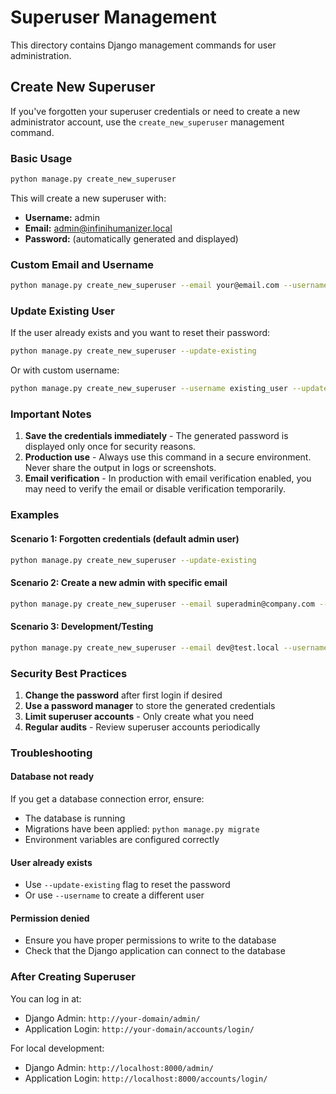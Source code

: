 # Superuser Management

This directory contains Django management commands for user administration.

## Create New Superuser

If you've forgotten your superuser credentials or need to create a new administrator account, use the `create_new_superuser` management command.

### Basic Usage

```bash
python manage.py create_new_superuser
```

This will create a new superuser with:
- **Username:** admin
- **Email:** admin@infinihumanizer.local
- **Password:** (automatically generated and displayed)

### Custom Email and Username

```bash
python manage.py create_new_superuser --email your@email.com --username yourusername
```

### Update Existing User

If the user already exists and you want to reset their password:

```bash
python manage.py create_new_superuser --update-existing
```

Or with custom username:

```bash
python manage.py create_new_superuser --username existing_user --update-existing
```

### Important Notes

1. **Save the credentials immediately** - The generated password is displayed only once for security reasons.
2. **Production use** - Always use this command in a secure environment. Never share the output in logs or screenshots.
3. **Email verification** - In production with email verification enabled, you may need to verify the email or disable verification temporarily.

### Examples

#### Scenario 1: Forgotten credentials (default admin user)
```bash
python manage.py create_new_superuser --update-existing
```

#### Scenario 2: Create a new admin with specific email
```bash
python manage.py create_new_superuser --email superadmin@company.com --username superadmin
```

#### Scenario 3: Development/Testing
```bash
python manage.py create_new_superuser --email dev@test.local --username testadmin
```

### Security Best Practices

1. **Change the password** after first login if desired
2. **Use a password manager** to store the generated credentials
3. **Limit superuser accounts** - Only create what you need
4. **Regular audits** - Review superuser accounts periodically

### Troubleshooting

#### Database not ready
If you get a database connection error, ensure:
- The database is running
- Migrations have been applied: `python manage.py migrate`
- Environment variables are configured correctly

#### User already exists
- Use `--update-existing` flag to reset the password
- Or use `--username` to create a different user

#### Permission denied
- Ensure you have proper permissions to write to the database
- Check that the Django application can connect to the database

### After Creating Superuser

You can log in at:
- Django Admin: `http://your-domain/admin/`
- Application Login: `http://your-domain/accounts/login/`

For local development:
- Django Admin: `http://localhost:8000/admin/`
- Application Login: `http://localhost:8000/accounts/login/`
